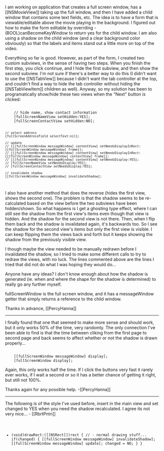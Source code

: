 I am working on application that creates a full screen window, has a [[NSMovieView]] taking up the full window, and then I have added a child window that contains some text fields, etc.  The idea is to have a form that is viewable/editable above the movie playing in the background.  I figured out how to make the form editable by overrding - (BOOL)canBecomeKeyWindow to return yes for the child window.  I am also using a shadow on the child window (and a clear background color obviously) so that the labels and items stand out a little more on top of the video.

Everything so far is good.  However, as part of the form, I created two custom subviews, in the sense of having two steps.  When you finish the first step, you click continue, and I hide the first subview, and then show the second subview.  I'm not sure if there's a better way to do this (I didn't want to use the [[NSTabView]] because I didn't want the tab controller at the top, and couldn't find a way to hide the tab controller without hiding the [[NSTabViewItem]] children as well).  Anyway, so my solution has been to programatically show/hide these two views when the "Next" button is clicked:

<code>
    // hide name, show contact information
    [fullScreenNameView setHidden:YES];
    [fullScreenContactView setHidden:NO];
    
    // select address
    [fullScreenAddressField selectText:nil];
    
    // update
    // [[[fullScreenWindow messageWindow] contentView] setNeedsDisplayInRect:[[fullScreenWindow messageWindow] frame]];
    // [[[fullScreenWindow messageWindow] contentView] setNeedsDisplayInRect:[[[fullScreenWindow messageWindow] contentView] frame]];
    // [[[fullScreenWindow messageWindow] contentView] setNeedsDisplay:YES];
    // [fullScreenNameView setNeedsDisplay:YES];
    // [fullScreenContactView setNeedsDisplay:YES];
    
    // invalidate shadow
    [[fullScreenWindow messageWindow] invalidateShadow];
</code>

I also have another method that does the reverse (hides the first view, shows the second one).  The problem is that the shadow seems to be re-calculated based on the view before the two subviews have been hidden/shown.  So what happens is I get a ghosting type effect, where I can still see the shadow from the first view's items even though that view is hidden.  And the shadow for the second view is not there.  Then, when I flip them back and the shadow is invalidated again, it's backwards too.  So I see the shadow for the second view's items but only the first view is visible.  I can keep flipping them the views back and forth but it keeps showing the shadow from the previously visible view.

I though maybe the view needed to be manually redrawn before I invalidated the shadow, so I tried to make some different calls to try to redraw the views, with no luck.  The lines commented above are the lines I tried that did not do what I was hoping they would do...

Anyone have any ideas?  I don't know enough about how the shadow is generated (ie. when and where the shape for the shadow is determined) to really go any further myself.

fullScreenWindow is the full screen window, and it has a messageWindow getter that simply returns a reference to the child window.

Thanks in advance,
[[PercyHanna]]

----

I finally found that one that seemed to make more sense and should work, but it only works 50% of the time, very randomly.  The only connection I've been able to find is that the time between cliking from the first page to second page and back seems to affect whether or not the shadow is drawn properly...

<code>
    [[fullScreenWindow messageWindow] display];
    [fullScreenWindow display];
</code>

Again, this only works half the time.  If I click the buttons very fast it rarely ever works, if I wait a second or so it has a better chance of getting it right, but still not 100%.

Thanks again for any possible help.  -[[PercyHanna]]

----

The following is of the style I've used before, insert in the main view and set changed to YES when you need the shadow recalculated. I agree its not very nice... - [[RbrtPntn]]
<code>
- (void)drawRect:([[NSRect]])rect {
    // - normal drawing stuff...
    if(changed) {
        [[fullScreenWindow messageWindow] invalidateShadow];
        [[fullScreenWindow messageWindow] update];
        changed = NO;
    }
}
</code>